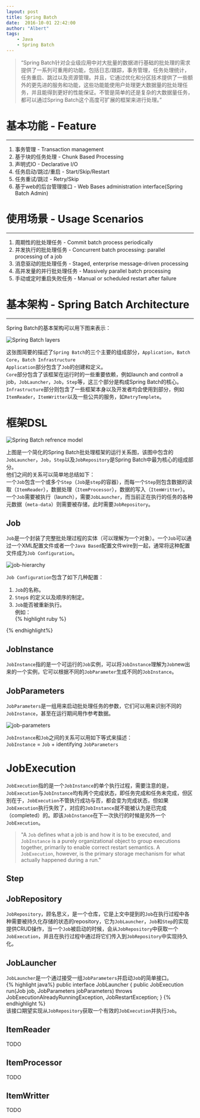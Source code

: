 ```yaml
---
layout: post
title: Spring Batch 
date:  2016-10-01 22:42:00
author: "Albert"
tags:
    - Java 
    - Spring Batch 
---
```


> “Spring Batch针对企业级应用中对大批量的数据进行基础的批处理的需求提供了一系列可重用的功能，包括日志/跟踪，事务管理，任务处理统计，任务重启、跳过以及资源管理。并且，它通过优化和分区技术提供了一些额外的更先进的服务和功能，这些功能能使用户处理更大数据量的批处理任务，并且能得到更好的性能保证。不管是简单的还是复杂的大数据量任务，都可以通过Spring Batch这个高度可扩展的框架来进行处理。”

# 基本功能 - Feature  
- - - 
1. 事务管理 - Transaction management  
2. 基于块的任务处理 - Chunk Based Processing  
3. 声明式IO - Declarative I/O  
4. 任务启动/跳过/重启 - Start/Skip/Restart  
5. 任务重试/跳过 - Retry/Skip  
6. 基于web的后台管理接口 - Web Bases administration interface(Spring Batch Admin)  

# 使用场景 - Usage Scenarios  
- - - 

1. 周期性的批处理任务 - Commit batch process periodically  
2. 并发执行的批处理任务 - Concurrent batch processing: parallel processing of a job  
3. 消息驱动的批处理任务 - Staged, enterprise message-driven processing  
4. 高并发量的并行批处理任务 - Massively parallel batch processing  
5. 手动或定时重启失败任务 - Manual or scheduled restart after failure  

# 基本架构 - Spring Batch Architecture  
- - - 

Spring Batch的基本架构可以用下图来表示：  

![Spring Batch layers](/img/spring-batch-layers.png)

这张图简要的描述了`Spring Batch`的三个主要的组成部分，`Application`，`Batch Core`，`Batch Infrastructure`   
`Application`部分包含了`Job`的创建和定义。  
`Core`部分包含了该框架在运行时的一些重要依赖，例如launch and controll a job，`JobLauncher`，`Job`，`Step`等，这三个部分是构成Spring Batch的核心。  
`Infrastructure`部分则包含了一些框架本身以及开发者均会使用到部分，例如`ItemReader`，`ItemWritter`以及一些公共的服务，如`RetryTemplete`。  

# 框架DSL  

![Spring Batch refrence model](/img/spring-batch-reference-model.png)  

上图是一个简化的Spring Batch批处理框架的运行关系图，该图中包含的`JobLauncher`，`Job`，`Step`以及`JobRepository`是Spring Batch中最为核心的组成部分。  
他们之间的关系可以简单地总结如下：  
一个`Job`包含一个或多个`Step`（`Job`是`step`的容器），而每一个`Step`则包含数据的读取（`ItemReader`），数据处理（`ItemProcessor`），数据的写入（`ItemWritter`）。  
一个`Job`需要被执行（launch），需要`JobLauncher`，而当前正在执行的任务的各种元数据（`meta-data`）则需要被存储，此时需要`JobRepository`。  


## Job
`Job`是一个封装了完整批处理过程的实体（可以理解为一个对象）。一个`Job`可以通过一个XML配置文件或者一个`Java Based`配置文件wire到一起，通常将这种配置文件成为`Job Configuration`。  

![job-hierarchy](/img/job-heirarchy.png)  

`Job Configuration`包含了如下几种配置：  
1. `Job`的名称。  
2. `Step`s 的定义以及顺序的制定。  
3. `Job`能否被重新执行。  
例如：  
{% highlight ruby %}
<job id="footballJob">
  <step id="playerload" next="gameLoad"/>
  <step id="gameLoad" next="playerSummarization"/>
  <step id="playerSummarization"/>
</job>
{% endhighlight%}

## JobInstance

`JobInstance`指的是一个可运行的`Job`实例，可以将`JobInstance`理解为`Job`new出来的一个实例，它可以根据不同的`JobParameter`生成不同的`JobInstance`。  

## JobParameters

`JobParameters`是一组用来启动批处理任务的参数，它们可以用来识别不同的`JobInstance`，甚至在运行期间用作参考数据。  

![job-parameters](/img/job-stereotypes-parameters.png)  

`JobInstance`和`Job`之间的关系可以用如下等式来描述：  
`JobInstance` = `Job` + identifying `JobParameters`  

# JobExecution  

`JobExecution`指的是一个`JobInstance`的单个执行过程，需要注意的是，`JobExecution`与`JobInstance`均有两个完成状态，即任务完成和任务未完成，但区别在于，`JobExecution`不管执行成功与否，都会变为完成状态，但如果`JobExecution`执行失败了，对应的`JobInstance`就不能被认为是已完成（completed）的。即该`JobInstance`在下一次执行的时候是另外一个`JobExecution`。

> "A `Job` defines what a job is and how it is to be executed, and `JobInstance` is a purely organizational object to group executions together, primarily to enable correct restart semantics. A `JobExecution`, however, is the primary storage mechanism for what actually happened during a run."

## Step  

## JobRepository  

`JobRepository`，顾名思义，是一个仓库，它是上文中提到的`Job`在执行过程中各种需要被持久化存储的状态的repository，它为`JobLauncher`，`Job`和`Step`的实现提供CRUD操作，当一个`Job`被启动的时候，会从`JobRepository`中获取一个`JobExecution`，并且在执行过程中通过将它们传入到`JobRepository`中实现持久化。  

## JobLauncher  

`JobLauncher`是一个通过接受一组`JobParameters`并启动`Job`的简单接口。  
{% highlight java%}
public interface JobLauncher {
  public JobExecution run(Job job, JobParameters jobParameters)
    throws JobExecutionAlreadyRunningException, JobRestartException;
}
{% endhighlight %}  
该接口期望实现从`JobRepository`获取一个有效的`JobExecution`并执行`Job`。   

## ItemReader  
TODO  
## ItemProcessor  
TODO  
## ItemWritter  
TODO  














